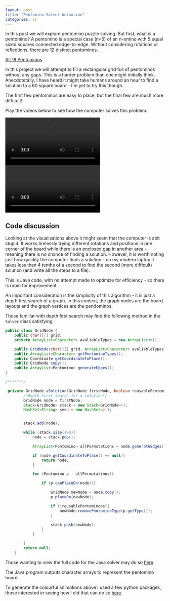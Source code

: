 ```yaml
---
layout: post
title: "Pentomino Solver Animation"
categories: cs
---
```


In this post we will explore pentomino puzzle solving. But first, what is a pentomino?
A pentomino is a special case (n=5) of an n-omino with 5 equal sized squares connected edge-to-edge.
Without considering rotations or reflections, there are 12 distinct pentominos.

[All 18 Pentominos](https://en.wikipedia.org/wiki/Pentomino#/media/File:All_18_Pentominoes.svg)

In this project we will attempt to fill a rectangular grid full of pentominos without any gaps.
This is a harder problem than one might initially think. Anecdotetally, I have heard it might take
humans around an hour to find a solution to a 60 square board - I'm yet to try this though.

The first few pentominos are easy to place, but the final few are much more difficult!

Play the videos below to see how the computer solves this problem.

<video controls>
  <source src="{{ site.baseurl }}/assets/rect6x10_solving.mp4" type="video/mp4">
</video>

<video controls>
  <source src="{{ site.baseurl }}/assets/pentomino.mp4" type="video/mp4"> 
</video>

## Code discussion

Looking at the visualisations above it might seem that the computer is abit stupid.
It works tirelessly trying different rotations and positions in one corner of the board
while there is an enclosed gap in another area - meaning there is no chance of finding a solution. 
However, it is worth noting just how quickly the computer finds a solution - on my modern laptop it takes less than 4 tenths of a second to find the second (more difficult) solution (and write all the steps to a file).

This is Java code, with no attempt made to optimize for efficiency - so there is room for improvement.

An important consideration is the simplicity of this algorithm - it is just a depth first search of a graph.
In this context, the graph nodes are the board layouts and the graph vertices are the pendominos.

Those famillar with depth first search may find the following method in the `Solver` class satisfying;

```Java
public class GridNode {
    public char[][] grid;
    private ArrayList<Character> avaliableTypes = new ArrayList<>();

    public GridNode(char[][] grid, ArrayList<Character> avaliableTypes);
    public ArrayList<Character> getPentominoTypes();
    public Coordinate getCoordinateToPlace();
    public GridNode copy();
    public ArrayList<Pentomino> generateEdges();
}

/*******/

 private GridNode aSolution(GridNode firstNode, boolean reusablePentominoes){
    	/*Depth first search for a solution*/
		GridNode node = firstNode;
		Stack<GridNode> stack = new Stack<GridNode>();
		HashSet<String> seen = new HashSet<>();


		stack.add(node);

		while (stack.size()>0){
			node = stack.pop();

			ArrayList<Pentomino> allPermutations = node.generateEdges();

			if (node.getCoordinateToPlace() == null){
				return node;
			}

			for (Pentomino p : allPermutations){

				if (p.canPlaceOn(node)){

					GridNode newNode = node.copy();
					p.placeOn(newNode);

					if (!reusablePentominoes){
						newNode.removePentominoType(p.getType());
					}

					stack.push(newNode);
				}
			}

		}
		return null;
	}
```

Those wanting to view the full code for the Java solver may do so [here](https://github.com/lachstr/pentominoSolver).

The Java program outputs character arrays to represent the pentomino board.

To generate the colourful animations above I used a few python packages, those interested in seeing how I did that can do so [here](https://github.com/lachstr/pentominoAnimator/blob/main/notebook.ipynb).
